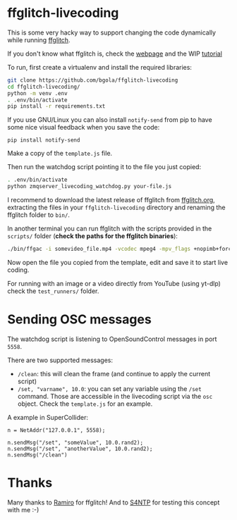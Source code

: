 ffglitch-livecoding
===================

This is some very hacky way to support changing the code dynamically while running [ffglitch](https://github.com/ramiropolla/ffglitch-core/).

If you don't know what ffglitch is, check the [webpage](https://ffglitch.org/) and the WIP [tutorial](https://github.com/ramiropolla/ffglitch-scripts/tree/main/tutorial)

To run, first create a virtualenv and install the required libraries:

```bash
git clone https://github.com/bgola/ffglitch-livecoding
cd ffglitch-livecoding/
python -m venv .env
. .env/bin/activate
pip install -r requirements.txt
```

If you use GNU/Linux you can also install `notify-send` from pip to have some nice visual feedback when you save the code:

`pip install notify-send`

Make a copy of the `template.js` file.

Then run the watchdog script pointing it to the file you just copied:

```bash
. .env/bin/activate
python zmqserver_livecoding_watchdog.py your-file.js
```

I recommend to download the latest release of ffglitch from [ffglitch.org](https://ffglitch.org/), extracting the files in your `ffglitch-livecoding` directory and renaming the ffglitch folder to `bin/`.

In another terminal you can run ffglitch with the scripts provided in the `scripts/` folder (**check the paths for the ffglitch binaries**):

```bash
./bin/ffgac -i somevideo_file.mp4 -vcodec mpeg4 -mpv_flags +nopimb+forcemv -qscale:v 1 -fcode 5 -g max -sc_threshold max -mb_type_script scripts/mb_type_func_live_simple.js -f rawvideo pipe: | ./bin/fflive -i pipe: -s scripts/livecoding.js
```

Now open the file you copied from the template, edit and save it to start live coding.

For running with an image or a video directly from YouTube (using yt-dlp) check the `test_runners/` folder.


Sending OSC messages
====================

The watchdog script is listening to OpenSoundControl messages in port `5558`.

There are two supported messages:

- `/clean`: this will clean the frame (and continue to apply the current script)
- `/set, "varname", 10.0`: you can set any variable using the `/set` command. Those are accessible in the livecoding script via the `osc` object. Check the `template.js` for an example.

A example in SuperCollider:

```supercollider
n = NetAddr("127.0.0.1", 5558);

n.sendMsg("/set", "someValue", 10.0.rand2);
n.sendMsg("/set", "anotherValue", 10.0.rand2);
n.sendMsg("/clean")
```

Thanks
======

Many thanks to [Ramiro](https://github.com/ramiropolla/) for ffglitch! And to [S4NTP](https://s4ntp.org) for testing this concept with me :-)
